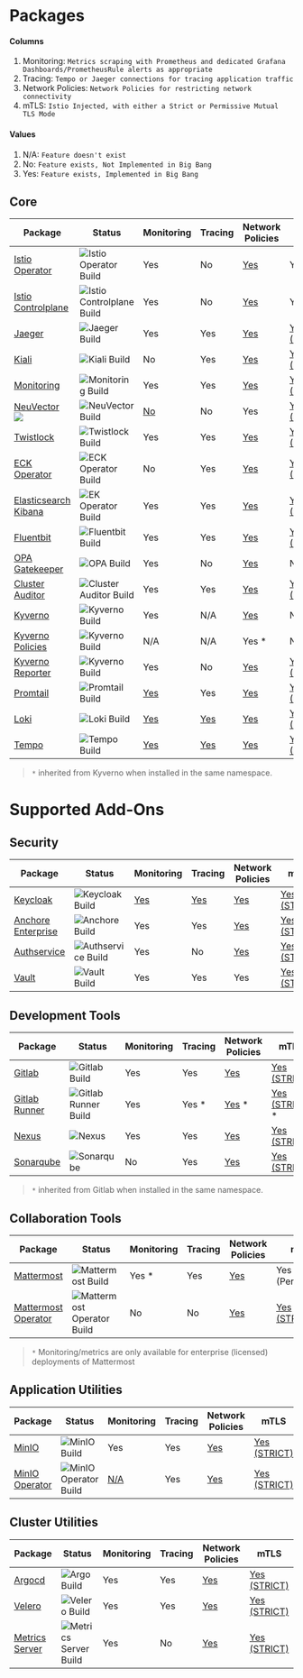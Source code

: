 # Packages

#### Columns

1. Monitoring: `Metrics scraping with Prometheus and dedicated Grafana Dashboards/PrometheusRule alerts as appropriate`
2. Tracing: `Tempo or Jaeger connections for tracing application traffic`
3. Network Policies: `Network Policies for restricting network connectivity`
4. mTLS: `Istio Injected, with either a Strict or Permissive Mutual TLS Mode`

#### Values

1. N/A: `Feature doesn't exist`
2. No: `Feature exists, Not Implemented in Big Bang`
3. Yes: `Feature exists, Implemented in Big Bang`

## Core

| Package | Status | Monitoring | Tracing | Network Policies | mTLS |
|----|----|----|----|----|----|
| [Istio Operator](https://repo1.dso.mil/big-bang/apps/core/istio-operator) |  ![Istio Operator Build](https://repo1.dso.mil/big-bang/apps/core/istio-operator/badges/main/pipeline.svg) | Yes | No | [Yes](https://repo1.dso.mil/big-bang/bigbang/-/merge_requests/641) | Yes |
| [Istio Controlplane](https://repo1.dso.mil/big-bang/apps/core/istio-controlplane) |  ![Istio Controlplane Build](https://repo1.dso.mil/big-bang/apps/core/istio-controlplane/badges/main/pipeline.svg) | Yes | No | [Yes](https://repo1.dso.mil/big-bang/bigbang/-/merge_requests/632) | Yes |
| [Jaeger](https://repo1.dso.mil/big-bang/apps/core/jaeger) |  ![Jaeger Build](https://repo1.dso.mil/big-bang/apps/core/jaeger/badges/main/pipeline.svg) | Yes | Yes | [Yes](https://repo1.dso.mil/big-bang/bigbang/-/merge_requests/602) | [Yes (STRICT)](https://repo1.dso.mil/big-bang/bigbang/-/merge_requests/1295) |
| [Kiali](https://repo1.dso.mil/big-bang/apps/core/kiali) |  ![Kiali Build](https://repo1.dso.mil/big-bang/apps/core/kiali/badges/main/pipeline.svg) | No | Yes | [Yes](https://repo1.dso.mil/big-bang/bigbang/-/merge_requests/589) | [Yes (STRICT)](https://repo1.dso.mil/big-bang/bigbang/-/merge_requests/1296) |
| [Monitoring](https://repo1.dso.mil/big-bang/apps/core/monitoring) |  ![Monitoring Build](https://repo1.dso.mil/big-bang/apps/core/monitoring/badges/main/pipeline.svg) | Yes | Yes | [Yes](https://repo1.dso.mil/big-bang/bigbang/-/merge_requests/509) | [Yes (STRICT)](https://repo1.dso.mil/big-bang/bigbang/-/merge_requests/1900) |
| [NeuVector](https://repo1.dso.mil/big-bang/apps/sandbox/neuvector)           ![](https://img.shields.io/badge/BETA-purple?style=flat-square) |  ![NeuVector Build](https://repo1.dso.mil/big-bang/apps/sandbox/neuvector/badges/main/pipeline.svg) | [No](https://repo1.dso.mil/big-bang/apps/sandbox/neuvector/-/merge_requests/10) | No | Yes | [Yes (STRICT)](https://repo1.dso.mil/big-bang/apps/sandbox/neuvector/-/blob/main/chart/templates/bigbang/peerauthentication/peerauthentication/peer-authentication.yaml) |
| [Twistlock](https://repo1.dso.mil/big-bang/apps/security-tools/twistlock) |  ![Twistlock Build](https://repo1.dso.mil/big-bang/apps/security-tools/twistlock/badges/main/pipeline.svg) | Yes | Yes | [Yes](https://repo1.dso.mil/big-bang/bigbang/-/merge_requests/498) | [Yes (STRICT)](https://repo1.dso.mil/big-bang/bigbang/-/merge_requests/1396) |
| [ECK Operator](https://repo1.dso.mil/big-bang/apps/core/eck-operator) |  ![ECK Operator Build](https://repo1.dso.mil/big-bang/apps/core/eck-operator/badges/main/pipeline.svg) | No | Yes | [Yes](https://repo1.dso.mil/big-bang/bigbang/-/merge_requests/510) | [Yes (STRICT)](https://repo1.dso.mil/big-bang/bigbang/-/merge_requests/1236) |
| [Elasticsearch Kibana](https://repo1.dso.mil/big-bang/apps/core/elasticsearch-kibana) |  ![EK Operator Build](https://repo1.dso.mil/big-bang/apps/core/elasticsearch-kibana/badges/main/pipeline.svg) | Yes | Yes | [Yes](https://repo1.dso.mil/big-bang/bigbang/-/merge_requests/527) | [Yes (STRICT)](https://repo1.dso.mil/big-bang/bigbang/-/merge_requests/1537) |
| [Fluentbit](https://repo1.dso.mil/big-bang/apps/core/fluentbit) |  ![Fluentbit Build](https://repo1.dso.mil/big-bang/apps/core/fluentbit/badges/main/pipeline.svg) | Yes | Yes | [Yes](https://repo1.dso.mil/big-bang/bigbang/-/merge_requests/555/) | [Yes (STRICT)](https://repo1.dso.mil/big-bang/bigbang/-/merge_requests/1537) |
| [OPA Gatekeeper](https://repo1.dso.mil/big-bang/apps/core/policy) |  ![OPA Build](https://repo1.dso.mil/big-bang/apps/core/policy/badges/main/pipeline.svg) | Yes | No | [Yes](https://repo1.dso.mil/big-bang/bigbang/-/merge_requests/626) | N/A |
| [Cluster Auditor](https://repo1.dso.mil/big-bang/apps/core/cluster-auditor) |  ![Cluster Auditor Build](https://repo1.dso.mil/big-bang/apps/core/cluster-auditor/badges/main/pipeline.svg) | Yes | Yes | [Yes](https://repo1.dso.mil/big-bang/bigbang/-/merge_requests/565) | [Yes (STRICT)](https://repo1.dso.mil/big-bang/bigbang/-/merge_requests/1370) |
| [Kyverno](https://repo1.dso.mil/big-bang/apps/sandbox/kyverno) |  ![Kyverno Build](https://repo1.dso.mil/big-bang/apps/sandbox/kyverno/badges/main/pipeline.svg) | Yes | N/A | [Yes](https://repo1.dso.mil/big-bang/apps/sandbox/kyverno/-/merge_requests/2) | N/A |
| [Kyverno Policies](https://repo1.dso.mil/big-bang/apps/sandbox/kyverno-policies) |  ![Kyverno Build](https://repo1.dso.mil/big-bang/apps/sandbox/kyverno-policies/badges/main/pipeline.svg) | N/A | N/A | Yes \* | N/A |
| [Kyverno Reporter](https://repo1.dso.mil/big-bang/apps/sandbox/kyverno-reporter) |  ![Kyverno Build](https://repo1.dso.mil/big-bang/apps/sandbox/kyverno-reporter/badges/main/pipeline.svg) | Yes | No | [Yes](https://repo1.dso.mil/big-bang/apps/sandbox/kyverno-reporter/-/merge_requests/1) | [Yes (STRICT)](https://repo1.dso.mil/big-bang/apps/sandbox/kyverno-reporter/-/merge_requests/1) |
| [Promtail](https://repo1.dso.mil/big-bang/apps/sandbox/promtail) |  ![Promtail Build](https://repo1.dso.mil/big-bang/apps/sandbox/promtail/badges/main/pipeline.svg) | [Yes](https://repo1.dso.mil/big-bang/bigbang/-/merge_requests/1342) | Yes | [Yes](https://repo1.dso.mil/big-bang/apps/sandbox/promtail/-/merge_requests/14) | [Yes (STRICT)](https://repo1.dso.mil/big-bang/bigbang/-/merge_requests/1516) |
| [Loki](https://repo1.dso.mil/big-bang/apps/sandbox/loki) |  ![Loki Build](https://repo1.dso.mil/big-bang/apps/sandbox/loki/badges/main/pipeline.svg) | [Yes](https://repo1.dso.mil/big-bang/apps/sandbox/loki/-/merge_requests/8) | [Yes](https://repo1.dso.mil/big-bang/apps/sandbox/loki/-/merge_requests/15) | [Yes](https://repo1.dso.mil/big-bang/apps/sandbox/loki/-/merge_requests/1) | [Yes (STRICT)](https://repo1.dso.mil/big-bang/bigbang/-/merge_requests/1516) |
| [Tempo](https://repo1.dso.mil/big-bang/apps/sandbox/tempo) |  ![Tempo Build](https://repo1.dso.mil/big-bang/apps/sandbox/tempo/badges/main/pipeline.svg) | [Yes](https://repo1.dso.mil/big-bang/apps/sandbox/tempo/-/merge_requests/2) | [Yes](https://repo1.dso.mil/big-bang/apps/sandbox/tempo/-/merge_requests/3) | [Yes](https://repo1.dso.mil/big-bang/bigbang/-/merge_requests/1253) | [Yes (STRICT)](https://repo1.dso.mil/big-bang/bigbang/-/merge_requests/1762) |

> `*` inherited from Kyverno when installed in the same namespace.

# Supported Add-Ons

## Security

| Package | Status | Monitoring | Tracing | Network Policies | mTLS |
|----|----|----|----|----|----|
| [Keycloak](https://repo1.dso.mil/big-bang/apps/security-tools/keycloak) |  ![Keycloak Build](https://repo1.dso.mil/big-bang/apps/security-tools/keycloak/badges/main/pipeline.svg) | [Yes](https://repo1.dso.mil/big-bang/bigbang/-/issues/291) | [Yes](https://repo1.dso.mil/big-bang/bigbang/-/issues/1204) | [Yes](https://repo1.dso.mil/big-bang/bigbang/-/merge_requests/536) | [Yes (STRICT)](https://repo1.dso.mil/big-bang/bigbang/-/merge_requests/1945) |
| [Anchore Enterprise](https://repo1.dso.mil/big-bang/apps/security-tools/anchore-enterprise) |  ![Anchore Build](https://repo1.dso.mil/big-bang/apps/security-tools/anchore-enterprise/badges/main/pipeline.svg) | Yes | Yes | [Yes](https://repo1.dso.mil/big-bang/bigbang/-/merge_requests/505) | [Yes (STRICT)](https://repo1.dso.mil/big-bang/bigbang/-/merge_requests/1594) |
| [Authservice](https://repo1.dso.mil/big-bang/apps/core/authservice) |  ![Authservice Build](https://repo1.dso.mil/big-bang/apps/core/authservice/badges/main/pipeline.svg) | Yes | No | [Yes](https://repo1.dso.mil/big-bang/bigbang/-/merge_requests/511) | [Yes (STRICT)](https://repo1.dso.mil/big-bang/bigbang/-/merge_requests/1329) |
| [Vault](https://repo1.dso.mil/big-bang/apps/sandbox/vault) |  ![Vault Build](https://repo1.dso.mil/big-bang/apps/sandbox/vault/badges/main/pipeline.svg) | Yes | Yes | Yes | [Yes (STRICT)](https://repo1.dso.mil/big-bang/bigbang/-/merge_requests/1781) |

## Development Tools

| Package | Status | Monitoring | Tracing | Network Policies | mTLS |
|----|----|----|----|----|----|
| [Gitlab](https://repo1.dso.mil/big-bang/apps/developer-tools/gitlab) |  ![Gitlab Build](https://repo1.dso.mil/big-bang/apps/developer-tools/gitlab/badges/main/pipeline.svg) | Yes | Yes | [Yes](https://repo1.dso.mil/big-bang/bigbang/-/merge_requests/504) | [Yes (STRICT)](https://repo1.dso.mil/big-bang/bigbang/-/merge_requests/1724) |
| [Gitlab Runner](https://repo1.dso.mil/big-bang/apps/developer-tools/gitlab-runner) |  ![Gitlab Runner Build](https://repo1.dso.mil/big-bang/apps/developer-tools/gitlab-runner/badges/main/pipeline.svg) | Yes | Yes \* | [Yes](https://repo1.dso.mil/big-bang/bigbang/-/merge_requests/522) \* | [Yes (STRICT)](https://repo1.dso.mil/big-bang/bigbang/-/merge_requests/1724) \* |
| [Nexus](https://repo1.dso.mil/big-bang/apps/developer-tools/nexus) |  ![Nexus](https://repo1.dso.mil/big-bang/apps/developer-tools/nexus/badges/main/pipeline.svg) | Yes | Yes | [Yes](https://repo1.dso.mil/big-bang/bigbang/-/merge_requests/544) | [Yes (STRICT)](https://repo1.dso.mil/big-bang/bigbang/-/merge_requests/1605) |
| [Sonarqube](https://repo1.dso.mil/big-bang/apps/developer-tools/sonarqube) |  ![Sonarqube](https://repo1.dso.mil/big-bang/apps/developer-tools/sonarqube/badges/main/pipeline.svg) | No | Yes | [Yes](https://repo1.dso.mil/big-bang/bigbang/-/merge_requests/503) | [Yes (STRICT)](https://repo1.dso.mil/big-bang/bigbang/-/merge_requests/1508) |

> `*` inherited from Gitlab when installed in the same namespace.

## Collaboration Tools

| Package | Status | Monitoring | Tracing | Network Policies | mTLS |
|----|----|----|----|----|----|
| [Mattermost](https://repo1.dso.mil/big-bang/apps/collaboration-tools/mattermost) |  ![Mattermost Build](https://repo1.dso.mil/big-bang/apps/collaboration-tools/mattermost/badges/main/pipeline.svg) | Yes \* | Yes | [Yes](https://repo1.dso.mil/big-bang/bigbang/-/merge_requests/515) | Yes (Permissive) |
| [Mattermost Operator](https://repo1.dso.mil/big-bang/apps/collaboration-tools/mattermost-operator) |  ![Mattermost Operator Build](https://repo1.dso.mil/big-bang/apps/collaboration-tools/mattermost-operator/badges/main/pipeline.svg) | No | No | [Yes](https://repo1.dso.mil/big-bang/bigbang/-/merge_requests/499) | [Yes (STRICT)](https://repo1.dso.mil/big-bang/bigbang/-/merge_requests/1531) |

> `*` Monitoring/metrics are only available for enterprise (licensed) deployments of Mattermost

## Application Utilities

| Package | Status | Monitoring | Tracing | Network Policies | mTLS |
|----|----|----|----|----|----|
| [MinIO](https://repo1.dso.mil/big-bang/apps/application-utilities/minio) |  ![MinIO Build](https://repo1.dso.mil/big-bang/apps/application-utilities/minio/badges/main/pipeline.svg) | Yes | Yes | [Yes](https://repo1.dso.mil/big-bang/bigbang/-/merge_requests/550) | [Yes (STRICT)](https://repo1.dso.mil/big-bang/bigbang/-/merge_requests/1566) |
| [MinIO Operator](https://repo1.dso.mil/big-bang/apps/application-utilities/minio-operator) |  ![MinIO Operator Build](https://repo1.dso.mil/big-bang/apps/application-utilities/minio-operator/badges/main/pipeline.svg) | [N/A](https://repo1.dso.mil/big-bang/apps/application-utilities/minio-operator/-/blob/main/docs/prometheus.md) | Yes | [Yes](https://repo1.dso.mil/big-bang/bigbang/-/merge_requests/685) | [Yes (STRICT)](https://repo1.dso.mil/big-bang/bigbang/-/merge_requests/1554) |


## Cluster Utilities

| Package | Status | Monitoring | Tracing | Network Policies | mTLS |
|----|----|----|----|----|----|
| [Argocd](https://repo1.dso.mil/big-bang/apps/core/argocd) |  ![Argo Build](https://repo1.dso.mil/big-bang/apps/core/argocd/badges/main/pipeline.svg) | Yes | Yes | [Yes](https://repo1.dso.mil/big-bang/bigbang/-/merge_requests/572) | [Yes (STRICT)](https://repo1.dso.mil/big-bang/bigbang/-/merge_requests/1368) |
| [Velero](https://repo1.dso.mil/big-bang/apps/cluster-utilities/velero) |  ![Velero Build](https://repo1.dso.mil/big-bang/apps/cluster-utilities/velero/badges/main/pipeline.svg) | Yes | Yes | [Yes](https://repo1.dso.mil/big-bang/bigbang/-/merge_requests/552) | [Yes (STRICT)](https://repo1.dso.mil/big-bang/bigbang/-/merge_requests/1451) |
| [Metrics Server](https://repo1.dso.mil/big-bang/apps/sandbox/metrics-server) |  ![Metrics Server Build](https://repo1.dso.mil/big-bang/apps/sandbox/metrics-server/badges/main/pipeline.svg) | Yes | No | [Yes](https://repo1.dso.mil/big-bang/bigbang/-/merge_requests/1738) | [Yes (STRICT)](https://repo1.dso.mil/big-bang/bigbang/-/merge_requests/1968) |


